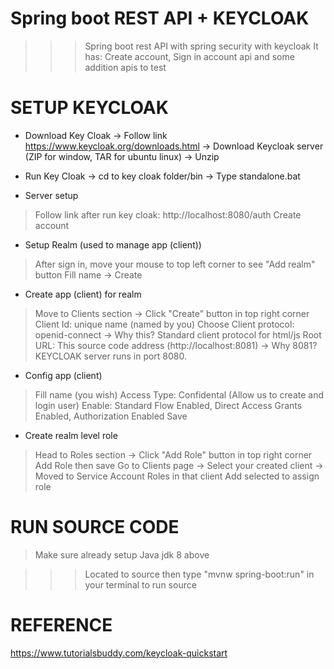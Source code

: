 # Spring boot REST API + KEYCLOAK
>>> Spring boot rest API with spring security with keycloak
>>> It has: Create account, Sign in account api and some addition apis to test 


# SETUP KEYCLOAK
- Download Key Cloak 
-> Follow link https://www.keycloak.org/downloads.html -> Download Keycloak server (ZIP for window, TAR for ubuntu linux)
-> Unzip 

- Run Key Cloak
-> cd to key cloak folder/bin
-> Type standalone.bat

- Server setup
> Follow link after run key cloak:  http://localhost:8080/auth
> Create account

- Setup Realm (used to manage app (client))
> After sign in, move your mouse to top left corner to see "Add realm" button
> Fill name -> Create

- Create app (client) for realm
> Move to Clients section -> Click "Create" button in top right corner
> Client Id: unique name (named by you)
> Choose Client protocol: openid-connect -> Why this? Standard client protocol for html/js
> Root URL: This source code address (http://localhost:8081) -> Why 8081? KEYCLOAK server runs in port 8080.

- Config app (client) 
> Fill name (you wish)
> Access Type: Confidental (Allow us to create and login user)
> Enable: Standard Flow Enabled, Direct Access Grants Enabled, Authorization Enabled
> Save

- Create realm level role
> Head to Roles section -> Click "Add Role" button in top right corner
> Add Role then save
> Go to Clients page -> Select your created client -> Moved to Service Account Roles in that client
> Add selected to assign role

# RUN SOURCE CODE
> Make sure already setup Java jdk 8 above

>>>Located to source then type "mvnw spring-boot:run" in your terminal to run source

# REFERENCE
https://www.tutorialsbuddy.com/keycloak-quickstart
